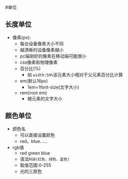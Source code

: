 #单位
## 长度单位
- 像素(px):
  - 每台设备像素大小不同
  - 越清晰的设备像素越小
  - pc端刚好的像素在移动端可能很小
  - css像素和物理像素
  - 百分比(%)
    - 如  `width:50%`该元素大小相对于父元素百分比计算
  - em(默认16px)
    - 1em=1font-size(文字大小)
  - rem(root em)
    - 根元素的文字大小
## 颜色单位
-  颜色名 
   -  可以直接设置颜色
   -  red，blue......
-  rgb值
    - red green blue
    - 语法`RGB(红色，绿色，蓝色)`
    - 取值范围:0-255
    -  光的三原色   